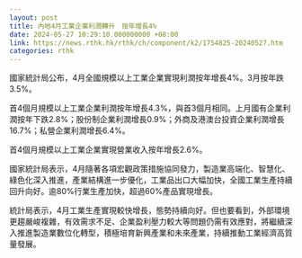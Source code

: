 ```yaml
---
layout: post
title: 內地4月工業企業利潤轉升　按年增長4%
date: 2024-05-27 10:29:10.000000000 +08:00
link: https://news.rthk.hk/rthk/ch/component/k2/1754825-20240527.htm
categories: rthk
---
```


國家統計局公布，4月全國規模以上工業企業實現利潤按年增長4%。3月按年跌3.5%。

首4個月規模以上工業企業利潤按年增長4.3%，與首3個月相同。上月國有企業利潤按年下跌2.8%；股份制企業利潤增長0.9%；外商及港澳台投資企業利潤增長16.7%；私營企業利潤增長6.4%。

首4個月規模以上工業企業實現營業收入按年增長2.6%。

國家統計局表示，4月隨著各項宏觀政策措施協同發力，製造業高端化、智慧化、綠色化深入推進，產業結構進一步優化，工業品出口大幅加快，全國工業生產持續回升向好。逾80%行業生產加快，超過60%產品實現增長。

統計局表示，4月工業生產實現較快增長，態勢持續向好。但也要看到，外部環境更趨嚴峻複雜，有效需求不足、企業盈利壓力較大等問題仍需有效應對，將繼續深入推進製造業數位化轉型，積極培育新興產業和未來產業，持續推動工業經濟高質量發展。
